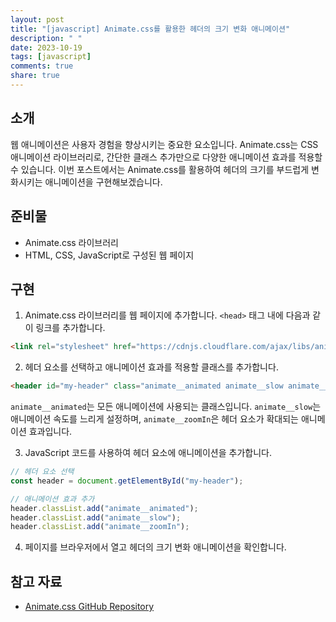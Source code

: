 ```yaml
---
layout: post
title: "[javascript] Animate.css를 활용한 헤더의 크기 변화 애니메이션"
description: " "
date: 2023-10-19
tags: [javascript]
comments: true
share: true
---
```


## 소개

웹 애니메이션은 사용자 경험을 향상시키는 중요한 요소입니다. Animate.css는 CSS 애니메이션 라이브러리로, 간단한 클래스 추가만으로 다양한 애니메이션 효과를 적용할 수 있습니다. 이번 포스트에서는 Animate.css를 활용하여 헤더의 크기를 부드럽게 변화시키는 애니메이션을 구현해보겠습니다.

## 준비물

- Animate.css 라이브러리
- HTML, CSS, JavaScript로 구성된 웹 페이지

## 구현

1. Animate.css 라이브러리를 웹 페이지에 추가합니다. `<head>` 태그 내에 다음과 같이 링크를 추가합니다.

  ```html
  <link rel="stylesheet" href="https://cdnjs.cloudflare.com/ajax/libs/animate.css/4.1.1/animate.min.css">
  ```

2. 헤더 요소를 선택하고 애니메이션 효과를 적용할 클래스를 추가합니다. 

  ```html
  <header id="my-header" class="animate__animated animate__slow animate__zoomIn"></header>
  ```

  `animate__animated`는 모든 애니메이션에 사용되는 클래스입니다. `animate__slow`는 애니메이션 속도를 느리게 설정하며, `animate__zoomIn`은 헤더 요소가 확대되는 애니메이션 효과입니다.

3. JavaScript 코드를 사용하여 헤더 요소에 애니메이션을 추가합니다. 

  ```javascript
  // 헤더 요소 선택
  const header = document.getElementById("my-header");

  // 애니메이션 효과 추가
  header.classList.add("animate__animated");
  header.classList.add("animate__slow");
  header.classList.add("animate__zoomIn");
  ```

4. 페이지를 브라우저에서 열고 헤더의 크기 변화 애니메이션을 확인합니다.

## 참고 자료

- [Animate.css GitHub Repository](https://github.com/animate-css/animate.css)